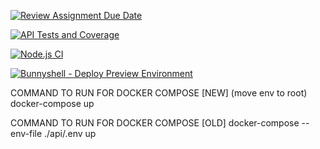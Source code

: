 [![Review Assignment Due Date](https://classroom.github.com/assets/deadline-readme-button-24ddc0f5d75046c5622901739e7c5dd533143b0c8e959d652212380cedb1ea36.svg)](https://classroom.github.com/a/B9F4RYVR)

[![API Tests and Coverage](https://github.com/avans-devops/avans-devops-2324-jordyjim/actions/workflows/CI-API.yml/badge.svg)](https://github.com/avans-devops/avans-devops-2324-jordyjim/actions/workflows/CI-API.yml)

[![Node.js CI](https://github.com/avans-devops/avans-devops-2324-jordyjim/actions/workflows/node.js.yml/badge.svg)](https://github.com/avans-devops/avans-devops-2324-jordyjim/actions/workflows/node.js.yml)

[![Bunnyshell - Deploy Preview Environment](https://github.com/JamesAndrewKong/jordyjimduo1/actions/workflows/bunnyshell_deploy-preview-env.yaml/badge.svg?branch=main)](https://github.com/JamesAndrewKong/jordyjimduo1/actions/workflows/bunnyshell_deploy-preview-env.yaml)


COMMAND TO RUN FOR DOCKER COMPOSE [NEW] (move env to root)
docker-compose up



COMMAND TO RUN FOR DOCKER COMPOSE [OLD]
docker-compose --env-file ./api/.env up